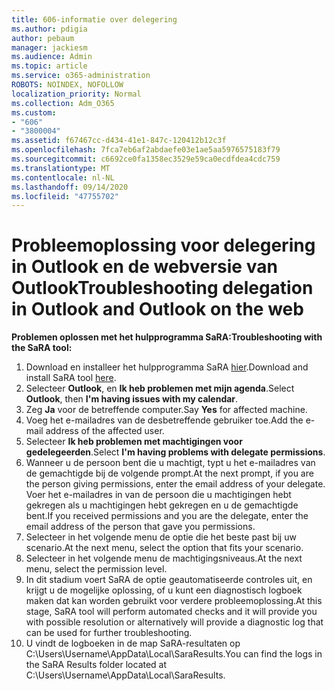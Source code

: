 ```yaml
---
title: 606-informatie over delegering
ms.author: pdigia
author: pebaum
manager: jackiesm
ms.audience: Admin
ms.topic: article
ms.service: o365-administration
ROBOTS: NOINDEX, NOFOLLOW
localization_priority: Normal
ms.collection: Adm_O365
ms.custom:
- "606"
- "3800004"
ms.assetid: f67467cc-d434-41e1-847c-120412b12c3f
ms.openlocfilehash: 7fca7eb6af2abdaefe03e1ae5aa5976575183f79
ms.sourcegitcommit: c6692ce0fa1358ec3529e59ca0ecdfdea4cdc759
ms.translationtype: MT
ms.contentlocale: nl-NL
ms.lasthandoff: 09/14/2020
ms.locfileid: "47755702"
---
```

# <a name="troubleshooting-delegation-in-outlook-and-outlook-on-the-web"></a><span data-ttu-id="e20aa-102">Probleemoplossing voor delegering in Outlook en de webversie van Outlook</span><span class="sxs-lookup"><span data-stu-id="e20aa-102">Troubleshooting delegation in Outlook and Outlook on the web</span></span>

<span data-ttu-id="e20aa-103">**Problemen oplossen met het hulpprogramma SaRA:**</span><span class="sxs-lookup"><span data-stu-id="e20aa-103">**Troubleshooting with the SaRA tool:**</span></span>

1. <span data-ttu-id="e20aa-104">Download en installeer het hulpprogramma SaRA [hier](https://aka.ms/SaRA-SkypeForBusinessSignIn).</span><span class="sxs-lookup"><span data-stu-id="e20aa-104">Download and install SaRA tool [here](https://aka.ms/SaRA-SkypeForBusinessSignIn).</span></span>
1. <span data-ttu-id="e20aa-105">Selecteer **Outlook**, en **Ik heb problemen met mijn agenda**.</span><span class="sxs-lookup"><span data-stu-id="e20aa-105">Select **Outlook**, then **I'm having issues with my calendar**.</span></span>
1. <span data-ttu-id="e20aa-106">Zeg **Ja** voor de betreffende computer.</span><span class="sxs-lookup"><span data-stu-id="e20aa-106">Say **Yes** for affected machine.</span></span>
1. <span data-ttu-id="e20aa-107">Voeg het e-mailadres van de desbetreffende gebruiker toe.</span><span class="sxs-lookup"><span data-stu-id="e20aa-107">Add the e-mail address of the affected user.</span></span>
1. <span data-ttu-id="e20aa-108">Selecteer **Ik heb problemen met machtigingen voor gedelegeerden**.</span><span class="sxs-lookup"><span data-stu-id="e20aa-108">Select **I'm having problems with delegate permissions**.</span></span>
1. <span data-ttu-id="e20aa-109">Wanneer u de persoon bent die u machtigt, typt u het e-mailadres van de gemachtigde bij de volgende prompt.</span><span class="sxs-lookup"><span data-stu-id="e20aa-109">At the next prompt, if you are the person giving permissions, enter the email address of your delegate.</span></span> <span data-ttu-id="e20aa-110">Voer het e-mailadres in van de persoon die u machtigingen hebt gekregen als u machtigingen hebt gekregen en u de gemachtigde bent.</span><span class="sxs-lookup"><span data-stu-id="e20aa-110">If you received permissions and you are the delegate, enter the email address of the person that gave you permissions.</span></span>
1. <span data-ttu-id="e20aa-111">Selecteer in het volgende menu de optie die het beste past bij uw scenario.</span><span class="sxs-lookup"><span data-stu-id="e20aa-111">At the next menu, select the option that fits your scenario.</span></span>
1. <span data-ttu-id="e20aa-112">Selecteer in het volgende menu de machtigingsniveaus.</span><span class="sxs-lookup"><span data-stu-id="e20aa-112">At the next menu, select the permission level.</span></span>
1. <span data-ttu-id="e20aa-113">In dit stadium voert SaRA de optie geautomatiseerde controles uit, en krijgt u de mogelijke oplossing, of u kunt een diagnostisch logboek maken dat kan worden gebruikt voor verdere probleemoplossing.</span><span class="sxs-lookup"><span data-stu-id="e20aa-113">At this stage, SaRA tool will perform automated checks and it will provide you with possible resolution or alternatively will provide a diagnostic log that can be used for further troubleshooting.</span></span>
1. <span data-ttu-id="e20aa-114">U vindt de logboeken in de map SaRA-resultaten op C:\Users\Username\AppData\Local\SaraResults.</span><span class="sxs-lookup"><span data-stu-id="e20aa-114">You can find the logs in the SaRA Results folder located at C:\Users\Username\AppData\Local\SaraResults.</span></span>
